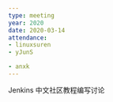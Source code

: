 ```yaml
---
type: meeting
year: 2020
date: 2020-03-14
attendance:
- linuxsuren
- yJunS

- anxk
---
```


Jenkins 中文社区教程编写讨论
